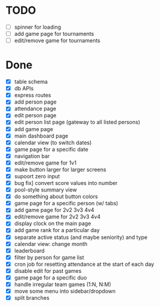 # TODO

- [ ] spinner for loading
- [ ] add game page for tournaments
- [ ] edit/remove game for tournaments

# Done

- [x] table schema
- [x] db APIs
- [x] express routes
- [x] add person page
- [x] attendance page
- [x] edit person page
- [x] edit person list page (gateway to all listed persons)
- [x] add game page
- [x] main dashboard page
- [x] calendar view (to switch dates)
- [x] game page for a specific date
- [x] navigation bar
- [x] edit/remove game for 1v1
- [x] make button larger for larger screens
- [x] supoort zero input
- [x] bug fix] convert score values into number
- [x] pool-style summary view
- [x] do something about button colors
- [x] game page for a specific person (w/ tabs)
- [x] add game page for 2v2 3v3 4v4
- [x] edit/remove game for 2v2 3v3 4v4
- [x] display clock on the main page
- [x] add game rank for a particular day
- [x] separate active status (and maybe seniority) and type
- [x] calendar view: change month
- [x] leaderboard
- [x] filter by person for game list
- [x] cron job for resetting attendance at the start of each day
- [x] disable edit for past games
- [x] game page for a specific duo
- [x] handle irregular team games (1:N, N:M)
- [x] move some menu into sidebar/dropdown
- [x] split branches
